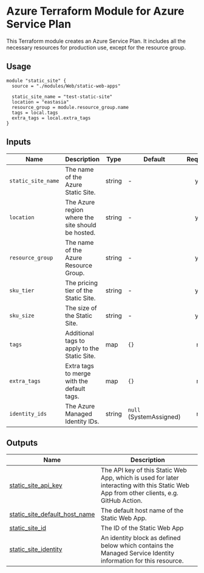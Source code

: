 # Azure Terraform Module for Azure Service Plan

This Terraform module creates an Azure Service Plan. It includes all the necessary resources for production use, except for the resource group.

## Usage
```hcl
module "static_site" {
  source = "./modules/Web/static-web-apps"

  static_site_name = "test-static-site"
  location = "eastasia"
  resource_group = module.resource_group.name
  tags = local.tags
  extra_tags = local.extra_tags
}
```

## Inputs

| Name               | Description                                      | Type   | Default             | Required |
|--------------------|--------------------------------------------------|--------|---------------------|:--------:|
| `static_site_name` | The name of the Azure Static Site.              | string | -                   | yes      |
| `location`         | The Azure region where the site should be hosted. | string | -                   | yes      |
| `resource_group`   | The name of the Azure Resource Group.           | string | -                   | yes      |
| `sku_tier`         | The pricing tier of the Static Site.            | string | -                   | yes      |
| `sku_size`         | The size of the Static Site.                    | string | -                   | yes      |
| `tags`             | Additional tags to apply to the Static Site.    | map    | `{}`                | no       |
| `extra_tags`       | Extra tags to merge with the default tags.      | map    | `{}`                | no       |
| `identity_ids`     | The Azure Managed Identity IDs.                 | string | `null` (SystemAssigned) | no       |

## Outputs

| Name | Description |
|------|-------------|
| <a name="output_static_site_api_key"></a> [static\_site\_api\_key](#output\_static\_site\_api\_key) | The API key of this Static Web App, which is used for later interacting with this Static Web App from other clients, e.g. GitHub Action. |
| <a name="output_static_site_default_host_name"></a> [static\_site\_default\_host\_name](#output\_static\_site\_default\_host\_name) | The default host name of the Static Web App. |
| <a name="output_static_site_id"></a> [static\_site\_id](#output\_static\_site\_id) | The ID of the Static Web App |
| <a name="output_static_site_identity"></a> [static\_site\_identity](#output\_static\_site\_identity) | An identity block as defined below which contains the Managed Service Identity information for this resource. |
<!-- END_TF_DOCS -->
